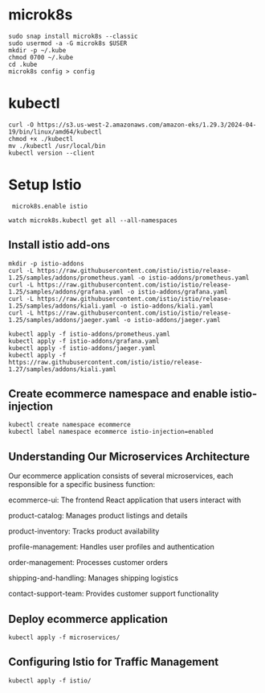 
# microk8s
```
sudo snap install microk8s --classic
sudo usermod -a -G microk8s $USER
mkdir -p ~/.kube
chmod 0700 ~/.kube
cd .kube
microk8s config > config

```

# kubectl 
```
curl -O https://s3.us-west-2.amazonaws.com/amazon-eks/1.29.3/2024-04-19/bin/linux/amd64/kubectl
chmod +x ./kubectl
mv ./kubectl /usr/local/bin
kubectl version --client
```


# Setup Istio
```
 microk8s.enable istio
```


```
watch microk8s.kubectl get all --all-namespaces
```

## Install istio add-ons
```
mkdir -p istio-addons
curl -L https://raw.githubusercontent.com/istio/istio/release-1.25/samples/addons/prometheus.yaml -o istio-addons/prometheus.yaml
curl -L https://raw.githubusercontent.com/istio/istio/release-1.25/samples/addons/grafana.yaml -o istio-addons/grafana.yaml
curl -L https://raw.githubusercontent.com/istio/istio/release-1.25/samples/addons/kiali.yaml -o istio-addons/kiali.yaml
curl -L https://raw.githubusercontent.com/istio/istio/release-1.25/samples/addons/jaeger.yaml -o istio-addons/jaeger.yaml

kubectl apply -f istio-addons/prometheus.yaml
kubectl apply -f istio-addons/grafana.yaml
kubectl apply -f istio-addons/jaeger.yaml
kubectl apply -f https://raw.githubusercontent.com/istio/istio/release-1.27/samples/addons/kiali.yaml
```

## Create ecommerce namespace and enable istio-injection
```
kubectl create namespace ecommerce
kubectl label namespace ecommerce istio-injection=enabled
```

## Understanding Our Microservices Architecture
Our ecommerce application consists of several microservices, each responsible for a specific business function:

ecommerce-ui: The frontend React application that users interact with

product-catalog: Manages product listings and details

product-inventory: Tracks product availability

profile-management: Handles user profiles and authentication

order-management: Processes customer orders

shipping-and-handling: Manages shipping logistics

contact-support-team: Provides customer support functionality

## Deploy ecommerce application
```
kubectl apply -f microservices/
```

## Configuring Istio for Traffic Management
```
kubectl apply -f istio/
```


